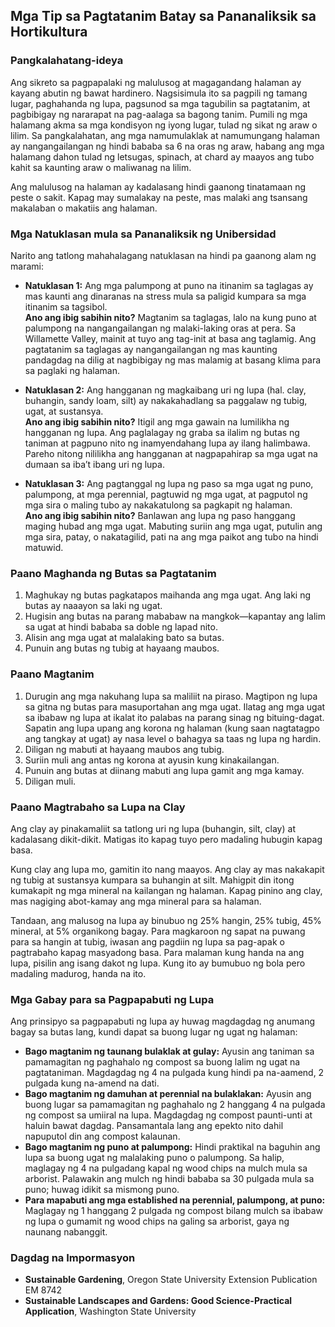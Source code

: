 ## Mga Tip sa Pagtatanim Batay sa Pananaliksik sa Hortikultura

### Pangkalahatang-ideya

Ang sikreto sa pagpapalaki ng malulusog at magagandang halaman ay kayang abutin ng bawat hardinero. Nagsisimula ito sa pagpili ng tamang lugar, paghahanda ng lupa, pagsunod sa mga tagubilin sa pagtatanim, at pagbibigay ng nararapat na pag-aalaga sa bagong tanim. Pumili ng mga halamang akma sa mga kondisyon ng iyong lugar, tulad ng sikat ng araw o lilim. Sa pangkalahatan, ang mga namumulaklak at namumungang halaman ay nangangailangan ng hindi bababa sa 6 na oras ng araw, habang ang mga halamang dahon tulad ng letsugas, spinach, at chard ay maayos ang tubo kahit sa kaunting araw o maliwanag na lilim.

Ang malulusog na halaman ay kadalasang hindi gaanong tinatamaan ng peste o sakit. Kapag may sumalakay na peste, mas malaki ang tsansang makalaban o makatiis ang halaman.

### Mga Natuklasan mula sa Pananaliksik ng Unibersidad

Narito ang tatlong mahahalagang natuklasan na hindi pa gaanong alam ng marami:

- **Natuklasan 1:** Ang mga palumpong at puno na itinanim sa taglagas ay mas kaunti ang dinaranas na stress mula sa paligid kumpara sa mga itinanim sa tagsibol.  
  **Ano ang ibig sabihin nito?** Magtanim sa taglagas, lalo na kung puno at palumpong na nangangailangan ng malaki-laking oras at pera. Sa Willamette Valley, mainit at tuyo ang tag-init at basa ang taglamig. Ang pagtatanim sa taglagas ay nangangailangan ng mas kaunting pandagdag na dilig at nagbibigay ng mas malamig at basang klima para sa paglaki ng halaman.

- **Natuklasan 2:** Ang hangganan ng magkaibang uri ng lupa (hal. clay, buhangin, sandy loam, silt) ay nakakahadlang sa paggalaw ng tubig, ugat, at sustansya.  
  **Ano ang ibig sabihin nito?** Itigil ang mga gawain na lumilikha ng hangganan ng lupa. Ang paglalagay ng graba sa ilalim ng butas ng taniman at pagpuno nito ng inamyendahang lupa ay ilang halimbawa. Pareho nitong nililikha ang hangganan at nagpapahirap sa mga ugat na dumaan sa iba’t ibang uri ng lupa.

- **Natuklasan 3:** Ang pagtanggal ng lupa ng paso sa mga ugat ng puno, palumpong, at mga perennial, pagtuwid ng mga ugat, at pagputol ng mga sira o maling tubo ay nakakatulong sa pagkapit ng halaman.  
  **Ano ang ibig sabihin nito?** Banlawan ang lupa ng paso hanggang maging hubad ang mga ugat. Mabuting suriin ang mga ugat, putulin ang mga sira, patay, o nakatagilid, pati na ang mga paikot ang tubo na hindi matuwid.

### Paano Maghanda ng Butas sa Pagtatanim

1. Maghukay ng butas pagkatapos maihanda ang mga ugat. Ang laki ng butas ay naaayon sa laki ng ugat.
2. Hugisin ang butas na parang mababaw na mangkok—kapantay ang lalim sa ugat at hindi bababa sa doble ng lapad nito.
3. Alisin ang mga ugat at malalaking bato sa butas.
4. Punuin ang butas ng tubig at hayaang maubos.

### Paano Magtanim

1. Durugin ang mga nakuhang lupa sa maliliit na piraso. Magtipon ng lupa sa gitna ng butas para masuportahan ang mga ugat. Ilatag ang mga ugat sa ibabaw ng lupa at ikalat ito palabas na parang sinag ng bituing-dagat. Sapatin ang lupa upang ang korona ng halaman (kung saan nagtatagpo ang tangkay at ugat) ay nasa level o bahagya sa taas ng lupa ng hardin.
2. Diligan ng mabuti at hayaang maubos ang tubig.
3. Suriin muli ang antas ng korona at ayusin kung kinakailangan.
4. Punuin ang butas at diinang mabuti ang lupa gamit ang mga kamay.
5. Diligan muli.

### Paano Magtrabaho sa Lupa na Clay

Ang clay ay pinakamaliit sa tatlong uri ng lupa (buhangin, silt, clay) at kadalasang dikit-dikit. Matigas ito kapag tuyo pero madaling hubugin kapag basa.

Kung clay ang lupa mo, gamitin ito nang maayos. Ang clay ay mas nakakapit ng tubig at sustansya kumpara sa buhangin at silt. Mahigpit din itong kumakapit ng mga mineral na kailangan ng halaman. Kapag pinino ang clay, mas nagiging abot-kamay ang mga mineral para sa halaman.

Tandaan, ang malusog na lupa ay binubuo ng 25% hangin, 25% tubig, 45% mineral, at 5% organikong bagay. Para magkaroon ng sapat na puwang para sa hangin at tubig, iwasan ang pagdiin ng lupa sa pag-apak o pagtrabaho kapag masyadong basa. Para malaman kung handa na ang lupa, pisilin ang isang dakot ng lupa. Kung ito ay bumubuo ng bola pero madaling madurog, handa na ito.

### Mga Gabay para sa Pagpapabuti ng Lupa

Ang prinsipyo sa pagpapabuti ng lupa ay huwag magdagdag ng anumang bagay sa butas lang, kundi dapat sa buong lugar ng ugat ng halaman:

- **Bago magtanim ng taunang bulaklak at gulay:** Ayusin ang taniman sa pamamagitan ng paghahalo ng compost sa buong lalim ng ugat na pagtataniman. Magdagdag ng 4 na pulgada kung hindi pa na-aamend, 2 pulgada kung na-amend na dati.
- **Bago magtanim ng damuhan at perennial na bulaklakan:** Ayusin ang buong lugar sa pamamagitan ng paghahalo ng 2 hanggang 4 na pulgada ng compost sa umiiral na lupa. Magdagdag ng compost paunti-unti at haluin bawat dagdag. Pansamantala lang ang epekto nito dahil napuputol din ang compost kalaunan.
- **Bago magtanim ng puno at palumpong:** Hindi praktikal na baguhin ang lupa sa buong ugat ng malalaking puno o palumpong. Sa halip, maglagay ng 4 na pulgadang kapal ng wood chips na mulch mula sa arborist. Palawakin ang mulch ng hindi bababa sa 30 pulgada mula sa puno; huwag idikit sa mismong puno.
- **Para mapabuti ang mga established na perennial, palumpong, at puno:** Maglagay ng 1 hanggang 2 pulgada ng compost bilang mulch sa ibabaw ng lupa o gumamit ng wood chips na galing sa arborist, gaya ng naunang nabanggit.

### Dagdag na Impormasyon

- **Sustainable Gardening**, Oregon State University Extension Publication EM 8742  
- **Sustainable Landscapes and Gardens: Good Science-Practical Application**, Washington State University
